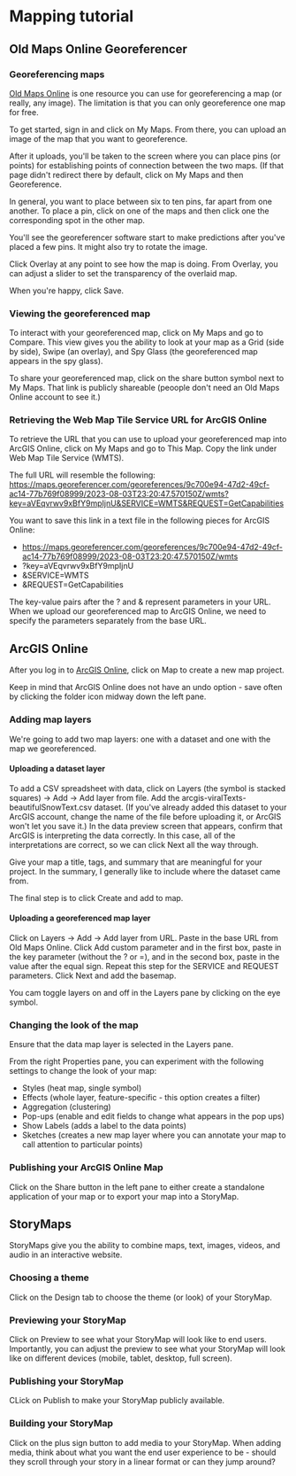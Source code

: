 # Mapping tutorial

## Old Maps Online Georeferencer

### Georeferencing maps
[Old Maps Online](https://www.oldmapsonline.org/partners/georeferencer/) is one resource you can use for georeferencing a map (or really, any image). The limitation is that you can only georeference one map for free.  

To get started, sign in and click on My Maps. From there, you can upload an image of the map that you want to georeference.  

After it uploads, you'll be taken to the screen where you can place pins (or points) for establishing points of connection between the two maps. (If that page didn't redirect there by default, click on My Maps and then Georeference.  

In general, you want to place between six to ten pins, far apart from one another.  To place a pin, click on one of the maps and then click one the corresponding spot in the other map.  

You'll see the georeferencer software start to make predictions after you've placed a few pins. It might also try to rotate the image.  

Click Overlay at any point to see how the map is doing. From Overlay, you can adjust a slider to set the transparency of the overlaid map.  

When you're happy, click Save.

### Viewing the georeferenced map
To interact with your georeferenced map, click on My Maps and go to Compare. This view gives you the ability to look at your map as a Grid (side by side), Swipe (an overlay), and Spy Glass (the georeferenced map appears in the spy glass).   

To share your georeferenced map, click on the share button symbol next to My Maps.  That link is publicly shareable (peoople don't need an Old Maps Online account to see it.)  

### Retrieving the Web Map Tile Service URL for ArcGIS Online
To retrieve the URL that you can use to upload your georeferenced map into ArcGIS Online, click on My Maps and go to This Map. Copy the link under Web Map Tile Service (WMTS).  

The full URL will resemble the following: https://maps.georeferencer.com/georeferences/9c700e94-47d2-49cf-ac14-77b769f08999/2023-08-03T23:20:47.570150Z/wmts?key=aVEqvrwv9xBfY9mpIjnU&SERVICE=WMTS&REQUEST=GetCapabilities  

You want to save this link in a text file in the following pieces for ArcGIS Online:  
- https://maps.georeferencer.com/georeferences/9c700e94-47d2-49cf-ac14-77b769f08999/2023-08-03T23:20:47.570150Z/wmts
- ?key=aVEqvrwv9xBfY9mpIjnU
- &SERVICE=WMTS
- &REQUEST=GetCapabilities

The key-value pairs after the ? and & represent parameters in your URL. When we upload our georeferenced map to ArcGIS Online, we need to specify the parameters separately from the base URL.  

## ArcGIS Online
After you log in to [ArcGIS Online](https://www.arcgis.com/home/index.html), click on Map to create a new map project.  

Keep in mind that ArcGIS Online does not have an undo option - save often by clicking the folder icon midway down the left pane.

### Adding map layers
We're going to add two map layers: one with a dataset and one with the map we georeferenced.  

#### Uploading a dataset layer
To add a CSV spreadsheet with data, click on Layers (the symbol is stacked squares) -> Add -> Add layer from file. Add the arcgis-viralTexts-beautifulSnowText.csv dataset. (If you've already added this dataset to your ArcGIS account, change the name of the file before uploading it, or ArcGIS won't let you save it.) In the data preview screen that appears, confirm that ArcGIS is interpreting the data correctly. In this case, all of the interpretations are correct, so we can click Next all the way through.  

Give your map a title, tags, and summary that are meaningful for your project. In the summary, I generally like to include where the dataset came from.

The final step is to click Create and add to map.

#### Uploading a georeferenced map layer
Click on Layers -> Add -> Add layer from URL. Paste in the base URL from Old Maps Online. Click Add custom parameter and in the first box, paste in the key parameter (without the ? or =), and in the second box, paste in the value after the equal sign. Repeat this step for the SERVICE and REQUEST parameters. Click Next and add the basemap.  

You cam toggle layers on and off in the Layers pane by clicking on the eye symbol. 

### Changing the look of the map
Ensure that the data map layer is selected in the Layers pane.

From the right Properties pane, you can experiment with the following settings to change the look of your map:  
- Styles (heat map, single symbol)
- Effects (whole layer, feature-specific - this option creates a filter)
- Aggregation (clustering)
- Pop-ups (enable and edit fields to change what appears in the pop ups)
- Show Labels (adds a label to the data points)
- Sketches (creates a new map layer where you can annotate your map to call attention to particular points)

### Publishing your ArcGIS Online Map
Click on the Share button in the left pane to either create a standalone application of your map or to export your map into a StoryMap.

## StoryMaps
StoryMaps give you the ability to combine maps, text, images, videos, and audio in an interactive website.

### Choosing a theme
Click on the Design tab to choose the theme (or look) of your StoryMap.

### Previewing your StoryMap
Click on Preview to see what your StoryMap will look like to end users. Importantly, you can adjust the preview to see what your StoryMap will look like on different devices (mobile, tablet, desktop, full screen).  

### Publishing your StoryMap
CLick on Publish to make your StoryMap publicly available.

### Building your StoryMap
Click on the plus sign button to add media to your StoryMap. When adding media, think about what you want the end user experience to be - should they scroll through your story in a linear format or can they jump around?  
